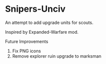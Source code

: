 # Snipers-Unciv

An attempt to add upgrade units for scouts.

Inspired by Expanded-Warfare mod.

Future Improvements
1. Fix PNG icons
2. Remove explorer ruin upgrade to marksman
